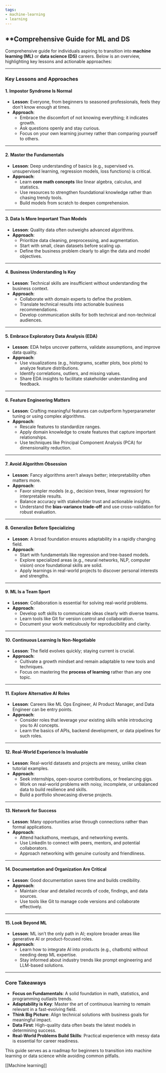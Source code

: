 ```yaml
---
tags:
- machine-learning
- learning
---
```


## **Comprehensive Guide for ML and DS

Comprehensive guide for individuals aspiring to transition into **machine learning (ML)** or **data science (DS)** careers. Below is an overview, highlighting key lessons and actionable approaches:

---

### **Key Lessons and Approaches**

#### **1. Impostor Syndrome Is Normal**

- **Lesson**: Everyone, from beginners to seasoned professionals, feels they don't know enough at times.
- **Approach**:
    - Embrace the discomfort of not knowing everything; it indicates growth.
    - Ask questions openly and stay curious.
    - Focus on your own learning journey rather than comparing yourself to others.

---

#### **2. Master the Fundamentals**

- **Lesson**: Deep understanding of basics (e.g., supervised vs. unsupervised learning, regression models, loss functions) is critical.
- **Approach**:
    - Learn **core math concepts** like linear algebra, calculus, and statistics.
    - Use resources to strengthen foundational knowledge rather than chasing trendy tools.
    - Build models from scratch to deepen comprehension.

---

#### **3. Data Is More Important Than Models**

- **Lesson**: Quality data often outweighs advanced algorithms.
- **Approach**:
    - Prioritize data cleaning, preprocessing, and augmentation.
    - Start with small, clean datasets before scaling up.
    - Define the business problem clearly to align the data and model objectives.

---

#### **4. Business Understanding Is Key**

- **Lesson**: Technical skills are insufficient without understanding the business context.
- **Approach**:
    - Collaborate with domain experts to define the problem.
    - Translate technical results into actionable business recommendations.
    - Develop communication skills for both technical and non-technical audiences.

---

#### **5. Embrace Exploratory Data Analysis (EDA)**

- **Lesson**: EDA helps uncover patterns, validate assumptions, and improve data quality.
- **Approach**:
    - Use visualizations (e.g., histograms, scatter plots, box plots) to analyze feature distributions.
    - Identify correlations, outliers, and missing values.
    - Share EDA insights to facilitate stakeholder understanding and feedback.

---

#### **6. Feature Engineering Matters**

- **Lesson**: Crafting meaningful features can outperform hyperparameter tuning or using complex algorithms.
- **Approach**:
    - Rescale features to standardize ranges.
    - Apply domain knowledge to create features that capture important relationships.
    - Use techniques like Principal Component Analysis (PCA) for dimensionality reduction.

---

#### **7. Avoid Algorithm Obsession**

- **Lesson**: Fancy algorithms aren’t always better; interpretability often matters more.
- **Approach**:
    - Favor simpler models (e.g., decision trees, linear regression) for interpretable results.
    - Balance accuracy with stakeholder trust and actionable insights.
    - Understand the **bias-variance trade-off** and use cross-validation for robust evaluation.

---

#### **8. Generalize Before Specializing**

- **Lesson**: A broad foundation ensures adaptability in a rapidly changing field.
- **Approach**:
    - Start with fundamentals like regression and tree-based models.
    - Explore specialized areas (e.g., neural networks, NLP, computer vision) once foundational skills are solid.
    - Apply learnings in real-world projects to discover personal interests and strengths.

---

#### **9. ML Is a Team Sport**

- **Lesson**: Collaboration is essential for solving real-world problems.
- **Approach**:
    - Develop soft skills to communicate ideas clearly with diverse teams.
    - Learn tools like Git for version control and collaboration.
    - Document your work meticulously for reproducibility and clarity.

---

#### **10. Continuous Learning Is Non-Negotiable**

- **Lesson**: The field evolves quickly; staying current is crucial.
- **Approach**:
    - Cultivate a growth mindset and remain adaptable to new tools and techniques.
    - Focus on mastering the **process of learning** rather than any one topic.

---

#### **11. Explore Alternative AI Roles**

- **Lesson**: Careers like ML Ops Engineer, AI Product Manager, and Data Engineer can be entry points.
- **Approach**:
    - Consider roles that leverage your existing skills while introducing you to AI concepts.
    - Learn the basics of APIs, backend development, or data pipelines for such roles.

---

#### **12. Real-World Experience Is Invaluable**

- **Lesson**: Real-world datasets and projects are messy, unlike clean tutorial examples.
- **Approach**:
    - Seek internships, open-source contributions, or freelancing gigs.
    - Work on real-world problems with noisy, incomplete, or unbalanced data to build resilience and skills.
    - Build a portfolio showcasing diverse projects.

---

#### **13. Network for Success**

- **Lesson**: Many opportunities arise through connections rather than formal applications.
- **Approach**:
    - Attend hackathons, meetups, and networking events.
    - Use LinkedIn to connect with peers, mentors, and potential collaborators.
    - Approach networking with genuine curiosity and friendliness.

---

#### **14. Documentation and Organization Are Critical**

- **Lesson**: Good documentation saves time and builds credibility.
- **Approach**:
    - Maintain clear and detailed records of code, findings, and data sources.
    - Use tools like Git to manage code versions and collaborate effectively.

---

#### **15. Look Beyond ML**

- **Lesson**: ML isn’t the only path in AI; explore broader areas like generative AI or product-focused roles.
- **Approach**:
    - Learn how to integrate AI into products (e.g., chatbots) without needing deep ML expertise.
    - Stay informed about industry trends like prompt engineering and LLM-based solutions.

---

### **Core Takeaways**

- **Focus on Fundamentals**: A solid foundation in math, statistics, and programming outlasts trends.
- **Adaptability is Key**: Master the art of continuous learning to remain relevant in a fast-evolving field.
- **Think Big Picture**: Align technical solutions with business goals for meaningful impact.
- **Data First**: High-quality data often beats the latest models in determining success.
- **Real-World Problems Build Skills**: Practical experience with messy data is essential for career readiness.

This guide serves as a roadmap for beginners to transition into machine learning or data science while avoiding common pitfalls.

[[Machine learning]]